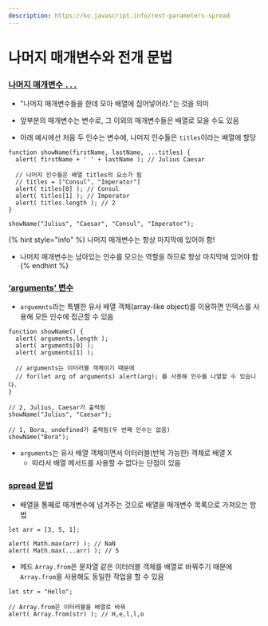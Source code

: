 ```yaml
---
description: https://ko.javascript.info/rest-parameters-spread
---
```


# 나머지 매개변수와 전개 문법

### [나머지 매개변수 `...`](https://ko.javascript.info/rest-parameters-spread#ref-1198)

* "나머지 매개변수들을 한데 모아 배열에 집어넣어라."는 것을 의미



* 앞부분의 매개변수는 변수로, 그 이외의 매개변수들은 배열로 모을 수도 있음
* 아래 예시에선 처음 두 인수는 변수에, 나머지 인수들은 `titles`이라는 배열에 할당

```
function showName(firstName, lastName, ...titles) {
  alert( firstName + ' ' + lastName ); // Julius Caesar

  // 나머지 인수들은 배열 titles의 요소가 됨
  // titles = ["Consul", "Imperator"]
  alert( titles[0] ); // Consul
  alert( titles[1] ); // Imperator
  alert( titles.length ); // 2
}

showName("Julius", "Caesar", "Consul", "Imperator");
```

{% hint style="info" %}
나머지 매개변수는 항상 마지막에 있어야 함!

* 나머지 매개변수는 남아있는 인수를 모으는 역할을 하므로 항상 마지막에 있어야 함 &#x20;
{% endhint %}



### [‘arguments’ 변수](https://ko.javascript.info/rest-parameters-spread#ref-1199)

* `arguemnts`라는 특별한 유사 배열 객체(array-like object)를 이용하면 인덱스를 사용해 모든 인수에 접근할 수 있음

```
function showName() {
  alert( arguments.length );
  alert( arguments[0] );
  alert( arguments[1] );

  // arguments는 이터러블 객체이기 때문에
  // for(let arg of arguments) alert(arg); 를 사용해 인수를 나열할 수 있습니다.
}

// 2, Julius, Caesar가 출력됨
showName("Julius", "Caesar");

// 1, Bora, undefined가 출력됨(두 번째 인수는 없음)
showName("Bora");
```

* `arguments`는 유사 배열 객체이면서 이터러블(반복 가능한) 객체로 배열 X
  * 따라서 배열 메서드를 사용할 수 없다는 단점이 있음&#x20;



### [spread 문법](https://ko.javascript.info/rest-parameters-spread#spread-syntax)

* 배열을 통째로 매개변수에 넘겨주는 것으로 배열을 매개변수 목록으로 가져오는 방법

```
let arr = [3, 5, 1];

alert( Math.max(arr) ); // NaN
alert( Math.max(...arr) ); // 5 
```



* 메드 `Array.from`은 문자열 같은 이터러블 객체를 배열로 바꿔주기 때문에 `Array.from`을 사용해도 동일한 작업을 할 수 있음

```
let str = "Hello";

// Array.from은 이터러블을 배열로 바꿔
alert( Array.from(str) ); // H,e,l,l,o
```

